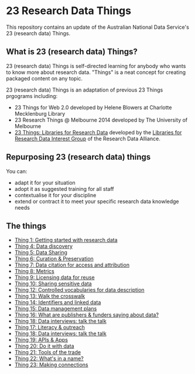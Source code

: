 # 23 Research Data Things

This repository contains an update of the Australian National Data Service's
23 (research data) Things.

## What is 23 (research data) Things?

23 (research data) Things is self-directed learning for anybody who wants to know more about research data. "Things" is a neat concept for creating packaged content on any topic.

23 (research data) Things is an adaptation of previous 23 Things prgograms including:

* 23 Things for Web 2.0 developed by Helene Blowers at Charlotte Mecklenburg Library
* 23 Research Things @ Melbourne 2014 developed by The University of Melbourne
* [23 Things: Libraries for Research Data](https://b2share.eudat.eu/api/files/24b4d6a7-98db-4f50-8ee1-f1a1b652fb42/23Things_Libraries_For_Research_Data_en.pdf) developed by the [Libraries for Research Data Interest Group](https://www.rd-alliance.org/groups/libraries-research-data.html) of the Research Data Alliance.

## Repurposing 23 (research data) things

You can:

* adapt it for your situation
* adopt it as suggested training for all staff
* contextualise it for your discipline
* extend or contract it to meet your specific research data knowledge needs

## The things

* [Thing 1: Getting started with research data](things/thing-1.md)
* [Thing 4: Data discovery](things/thing-4.md)
* [Thing 5: Data Sharing](things/thing-5.md)
* [Thing 6: Curation & Preservation](thing/thing-6.md)
* [Thing 7: Data citation for access and attribution](things/thing-7.md)
* [Thing 8: Metrics](thing/thing-8.md)
* [Thing 9: Licensing data for reuse](things/thing-9.md)
* [Thing 10: Sharing sensitive data](things/thing-10.md)
* [Thing 12: Controlled vocabularies for data description](things/thing-12.md)
* [Thing 13: Walk the crosswalk](thing/thing-13.md)
* [Thing 14: Identifiers and linked data](things/thing-14.md)
* [Thing 15: Data management plans](things/thing-15.md)
* [Thing 16: What are publishers & funders saying about data?](things/thing-16.md)
* [Thing 18: Data interviews: talk the talk](things/thing-18.md)
* [Thing 17: Literacy & outreach](things/thing-17.md)
* [Thing 18: Data interviews: talk the talk](things/thing-18.md)
* [Thing 19: APIs & Apps](thing/thing-19.md)
* [Thing 20: Do it with data](things/thing-20.md)
* [Thing 21: Tools of the trade](things/thing-21.md)
* [Thing 22: What's in a name?](things/thing-22.md)
* [Thing 23: Making connections](things/thing-23.md)
